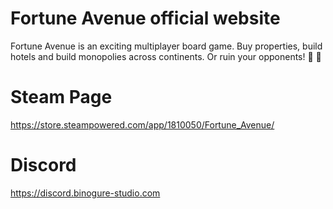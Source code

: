 # Fortune Avenue official website

Fortune Avenue is an exciting multiplayer board game. Buy properties, build hotels and build monopolies across continents. Or ruin your opponents! 🎲 🏨 

# Steam Page
https://store.steampowered.com/app/1810050/Fortune_Avenue/

# Discord
https://discord.binogure-studio.com
